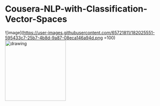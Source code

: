 # Cousera-NLP-with-Classification-Vector-Spaces
![image](https://user-images.githubusercontent.com/65721811/182025551-595433c7-25b7-4b8d-9a87-08eca146a94d.png =100)
<img src="(https://user-images.githubusercontent.com/65721811/182025551-595433c7-25b7-4b8d-9a87-08eca146a94d.png" alt="drawing" width="200"/>
